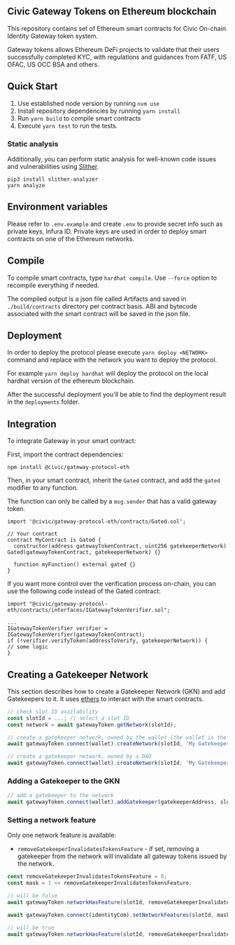 ## Civic Gateway Tokens on Ethereum blockchain

This repository contains set of Ethereum smart contracts for Civic On-chain Identity Gateway token system.

Gateway tokens allows Ethereum DeFi projects to validate that their users successfully completed KYC, with regulations
and guidances from FATF, US OFAC, US OCC BSA and others.

## Quick Start

1. Use established node version by running `nvm use`
2. Install repository dependencies by running `yarn install`
3. Run `yarn build` to compile smart contracts
4. Execute `yarn test` to run the tests.

### Static analysis

Additionally, you can perform static analysis for well-known code issues and vulnerabilities using
[Slither](https://github.com/crytic/slither#slither-the-solidity-source-analyzer).

```
pip3 install slither-analyzer
yarn analyze
```

## Environment variables

Please refer to `.env.example` and create `.env` to provide secret info such as private keys, Infura ID. Private keys
are used in order to deploy smart contracts on one of the Ethereum networks.

## Compile

To compile smart contracts, type `hardhat compile`. Use `--force` option to recompile everything if needed.

The compiled output is a json file called Artifacts and saved in `./build/contracts` directory per contract basis. ABI
and bytecode associated with the smart contract will be saved in the json file.

## Deployment

In order to deploy the protocol please execute `yarn deploy <NETWORK>` command and replace with the network you want to
deploy the protocol.

For example `yarn deploy hardhat` will deploy the protocol on the local hardhat version of the ethereum blockchain.

After the successful deployment you'll be able to find the deployment result in the `deployments` folder.

## Integration

To integrate Gateway in your smart contract:

First, import the contract dependencies:

```
npm install @civic/gateway-protocol-eth
```

Then, in your smart contract, inherit the `Gated` contract, and add the `gated` modifier to any function.

The function can only be called by a `msg.sender` that has a valid gateway token.

```solidity
import '@civic/gateway-protocol-eth/contracts/Gated.sol';

// Your contract
contract MyContract is Gated {
  constructor(address gatewayTokenContract, uint256 gatekeeperNetwork) Gated(gatewayTokenContract, gatekeeperNetwork) {}

  function myFunction() external gated {}
}
```

If you want more control over the verification process on-chain, you can use the following code instead of the Gated
contract:

```solidity
import "@civic/gateway-protocol-eth/contracts/interfaces/IGatewayTokenVerifier.sol";

...
IGatewayTokenVerifier verifier = IGatewayTokenVerifier(gatewayTokenContract);
if (!verifier.verifyToken(addressToVerify, gatekeeperNetwork)) {
// some logic
}
```

## Creating a Gatekeeper Network

This section describes how to create a Gatekeeper Network (GKN) and add Gatekeepers to it. It uses
[ethers](https//docs.ethers.org) to interact with the smart contracts.

```ts
// check slot ID availability
const slotId = ...; // select a slot ID
const network = await gatewayToken.getNetwork(slotId);

// create a gatekeeper network, owned by the wallet (the wallet is the network authority)
await gatewayToken.connect(wallet).createNetwork(slotId, 'My Gatekeeper Network', false, ZERO_ADDRESS);

// create a gatekeeper network, owned by a DAO
await gatewayToken.connect(wallet).createNetwork(slotId, 'My Gatekeeper Network', true, DAO_ADDRESS);
```

### Adding a Gatekeeper to the GKN

```ts
// add a gatekeeper to the network
await gatewayToken.connect(wallet).addGatekeeper(gatekeeperAddress, slotId);
```

### Setting a network feature

Only one network feature is available:

- `removeGatekeeperInvalidatesTokensFeature` - if set, removing a gatekeeper from the network will invalidate all
  gateway tokens issued by the network.

```ts
const removeGatekeeperInvalidatesTokensFeature = 0;
const mask = 1 << removeGatekeeperInvalidatesTokensFeature;

// will be false
await gatewayToken.networkHasFeature(slotId, removeGatekeeperInvalidatesTokensFeature);

await gatewayToken.connect(identityCom).setNetworkFeatures(slotId, mask);

// will be true
await gatewayToken.networkHasFeature(slotId, removeGatekeeperInvalidatesTokensFeature);
```
